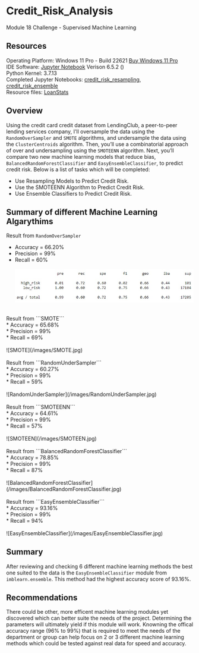 # Credit_Risk_Analysis
Module 18 Challenge - Supervised Machine Learning

## Resources
Operating Platform: Windows 11 Pro - Build 22621 [Buy Windows 11 Pro](https://www.microsoft.com/en-us/d/windows-11-pro/dg7gmgf0d8h4?rtc=1)</br>
IDE Software: [Jupyter Notebook](https://jupyter.org/) Verison 6.5.2 ()</br>
Python Kernel: 3.7.13</br>
Completed Jupyter Notebooks: [credit_risk_resampling](credit_risk_resampling.ipynb), [credit_risk_ensemble](credit_risk_ensemble.ipynb)</br>
Resource files: [LoanStats](/Resources/LoanStats_2019Q1.csv)

## Overview
Using the credit card credit dataset from LendingClub, a peer-to-peer lending services company, I'll oversample the data using the ```RandomOverSampler``` and ```SMOTE``` algorithms, and undersample the data using the ```ClusterCentroids``` algorithm. Then, you’ll use a combinatorial approach of over and undersampling using the ```SMOTEENN``` algorithm. Next, you’ll compare two new machine learning models that reduce bias, ```BalancedRandomForestClassifier``` and ```EasyEnsembleClassifier```, to predict credit risk.
Below is a list of tasks which will be completed: 
* Use Resampling Models to Predict Credit Risk.
* Use the SMOTEENN Algorithm to Predict Credit Risk.
* Use Ensemble Classifiers to Predict Credit Risk.

## Summary of different Machine Learning Algarythims
Result from ```RandomOverSampler```</br>
* Accuracy = 66.20%</br>
* Precision = 99%</br>
* Recall = 60%</br>
</br>![RandomOverSampler](/images/RandomOverSampler.jpg)</br>
</br>
Result from ```SMOTE```</br>
* Accuracy = 65.68%</br>
* Precision = 99%</br>
* Recall = 69%</br>
</br>![SMOTE](/images/SMOTE.jpg)</br>
</br>
Result from ```RandomUnderSampler```</br>
* Accuracy = 60.27%</br>
* Precision = 99%</br>
* Recall = 59%</br>
</br>![RandomUnderSampler](/images/RandomUnderSampler.jpg)</br>
</br>
Result from ```SMOTEENN```</br>
* Accuracy = 64.61%</br>
* Precision = 99%</br>
* Recall = 57%</br>
</br>![SMOTEEN](/images/SMOTEEN.jpg)</br>
</br>
Result from ```BalancedRandomForestClassifier```</br>
* Accuracy = 78.85%</br>
* Precision = 99%</br>
* Recall = 87%</br>
</br>![BalancedRandomForestClassifier](/images/BalancedRandomForestClassifier.jpg)</br>
</br>
Result from ```EasyEnsembleClassifier```</br>
* Accuracy = 93.16%</br>
* Precision = 99%</br>
* Recall = 94%</br>
</br>![EasyEnsembleClassifier](/images/EasyEnsembleClassifier.jpg)</br>

## Summary 
After reviewing and checking 6 different machine learning methods the best one suited to the data is the ```EasyEnsembleClassifier``` module from ```imblearn.ensemble```. This method had the highest accuracy score of 93.16%. 

## Recommendations
There could be other, more efficent machine learning modules yet discovered which can better suite the needs of the project. Determining the parameters will ultimately yield if this module will work. Knowning the offical accuracy range (96% to 99%) that is required to meet the needs of the department or group can help focus on 2 or 3 different machine learning methods which could be tested against real data for speed and accuracy. 
